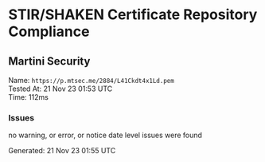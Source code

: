 # STIR/SHAKEN Certificate Repository Compliance

## Martini Security

Name: `https://p.mtsec.me/2884/L41Ckdt4x1Ld.pem`\
Tested At: 21 Nov 23 01:53 UTC\
Time: 112ms

### Issues

no warning, or error, or notice date level issues were found

Generated: 21 Nov 23 01:55 UTC